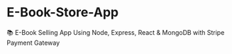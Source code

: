 # E-Book-Store-App
📚 E-Book Selling App Using Node, Express, React &amp; MongoDB with Stripe Payment Gateway 
